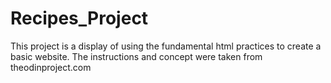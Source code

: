 # Recipes_Project

This project is a display of using the fundamental
html practices to create a basic website. The instructions
and concept were taken from theodinproject.com
